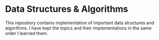 # Data Structures & Algorithms
This repository contains implementation of important data structures and algorithms. I have kept the topics and their implementations in the same order I learned them.
